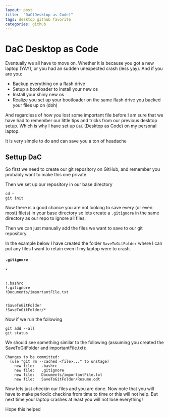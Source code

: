 ```yaml
---
layout: post
title:  "DaC(Desktop as Code)"
tags: desktop github favorite
categories: github
---
```


# DaC Desktop as Code

Eventually we all have to move on. Whether it is because you got a new laptop (YAY), or you had an sudden unexpected crash (less yay). And if you are you:
* Backup everything on a flash drive
* Setup a bootloader to install your new os
* Install your shiny new os
* Realize you set up your bootloader on the same flash drive you backed your files up on (doh)

And regardless of how you lost some important file before I am sure that we have had to remember our little tips and tricks from our previous desktop setup. Which is why I have set up `DaC` (Desktop as Code) on my personal laptop.

It is very simple to do and can save you a ton of headache


## Settup DaC

So first we need to create our git repository on GitHub, and remember you probably want to make this one private.

Then we set up our repository in our base directory 

```
cd ~
git init
```

Now there is a good chance you are not looking to save every (or even most) file(s) in your base directory so lets create a `.gitignore` in the same directory as our repo to ignore all files.

Then we can just manually add the files we want to save to our git repository. 

In the example below I have created the folder `SaveToGitFolder` where I can put any files I want to retain even if my laptop were to crash.


#### **`.gitignore`**
```
*


!.bashrc
!.gitignore
!Documents/importantFile.txt


!SaveToGitFolder
!SaveToGitFolder/*                   
```


Now if we run the following 

```
git add --all
git status
```

We should see something similar to the following (assuming you created the SaveToGitFolder and importantFile.txt): 

```
Changes to be committed:
  (use "git rm --cached <file>..." to unstage)
	new file:   .bashrc
	new file:   .gitignore
	new file:   Documents/importantFile.txt
	new file:   SaveToGitFolder/Resume.odt
```


Now lets just checkin our files and you are done. Now note that you will have to make periodic checkins from time to time or this will not help. But next time your laptop crashes at least you will not lose everything!

Hope this helped